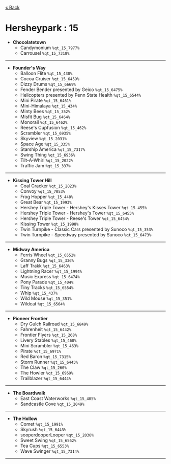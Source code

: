 <a href="../parks_available.md">&laquo; Back</a>
# Hersheypark : 15
 - **Chocolatetown** 
   - Candymonium `%qt_15_7977%`
   - Carrousel `%qt_15_7318%`
---
 - **Founder's Way** 
   - Balloon Flite `%qt_15_438%`
   - Cocoa Cruiser `%qt_15_6459%`
   - Dizzy Drums `%qt_15_6669%`
   - Fender Bender presented by Geico `%qt_15_6475%`
   - Helicopters presented by Penn State Health `%qt_15_6544%`
   - Mini Pirate  `%qt_15_6461%`
   - Mini-Himalaya `%qt_15_434%`
   - Minty Bees `%qt_15_352%`
   - Misfit Bug `%qt_15_6464%`
   - Monorail  `%qt_15_6462%`
   - Reese's Cupfusion `%qt_15_462%`
   - Scrambler `%qt_15_6935%`
   - Skyview `%qt_15_2031%`
   - Space Age `%qt_15_335%`
   - Starship America `%qt_15_7317%`
   - Swing Thing `%qt_15_6936%`
   - Tilt-A-Whirl `%qt_15_2022%`
   - Traffic Jam `%qt_15_337%`
---
 - **Kissing Tower Hill** 
   - Coal Cracker `%qt_15_2023%`
   - Convoy `%qt_15_7053%`
   - Frog Hopper `%qt_15_440%`
   - Great Bear `%qt_15_1993%`
   - Hershey Triple Tower - Hershey's Kisses Tower `%qt_15_455%`
   - Hershey Triple Tower - Hershey's Tower `%qt_15_6455%`
   - Hershey Triple Tower - Reese's Tower `%qt_15_6454%`
   - Kissing Tower `%qt_15_1998%`
   - Twin Turnpike - Classic Cars presented by Sunoco `%qt_15_353%`
   - Twin Turnpike - Speedway presented by Sunoco `%qt_15_6473%`
---
 - **Midway America** 
   - Ferris Wheel `%qt_15_6552%`
   - Granny Bugs `%qt_15_336%`
   - Laff Trakk `%qt_15_6463%`
   - Lightning Racer `%qt_15_1994%`
   - Music Express `%qt_15_6474%`
   - Pony Parade `%qt_15_404%`
   - Tiny Tracks `%qt_15_6554%`
   - Whip `%qt_15_437%`
   - Wild Mouse `%qt_15_351%`
   - Wildcat `%qt_15_6564%`
---
 - **Pioneer Frontier** 
   - Dry Gulch Railroad  `%qt_15_6849%`
   - Fahrenheit `%qt_15_6442%`
   - Frontier Flyers `%qt_15_268%`
   - Livery Stables `%qt_15_460%`
   - Mini Scrambler `%qt_15_463%`
   - Pirate `%qt_15_6971%`
   - Red Baron `%qt_15_7315%`
   - Storm Runner `%qt_15_6445%`
   - The Claw `%qt_15_260%`
   - The Howler `%qt_15_6969%`
   - Trailblazer `%qt_15_6444%`
---
 - **The Boardwalk** 
   - East Coast Waterworks `%qt_15_405%`
   - Sandcastle Cove  `%qt_15_2049%`
---
 - **The Hollow** 
   - Comet `%qt_15_1991%`
   - Skyrush `%qt_15_6443%`
   - sooperdooperLooper `%qt_15_2030%`
   - Sweet Swing `%qt_15_6562%`
   - Tea Cups `%qt_15_6553%`
   - Wave Swinger `%qt_15_7314%`
---